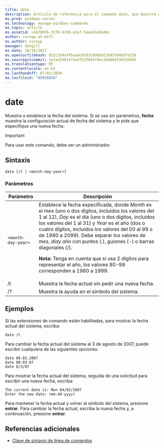 ```yaml
---
title: date
description: Artículo de referencia para el comando date, que muestra o establece la fecha del sistema. Si se usa sin parámetros,
ms.prod: windows-server
ms.technology: manage-windows-commands
ms.topic: article
ms.assetid: ce6700fb-32f9-4350-a1af-5aee61d4448c
author: coreyp-at-msft
ms.author: coreyp
manager: dongill
ms.date: 10/16/2017
ms.openlocfilehash: d22c354af45aa0c6383c0dde911b03704bd7a150
ms.sourcegitcommit: 2afed2461574a3f53f84fc9ec28d86df3b335685
ms.translationtype: MT
ms.contentlocale: es-ES
ms.lasthandoff: 07/02/2020
ms.locfileid: "85928816"
---
```

# <a name="date"></a>date

Muestra o establece la fecha del sistema. Si se usa sin parámetros, **fecha** muestra la configuración actual de fecha del sistema y le pide que especifique una nueva fecha.

>[!IMPORTANT]
> Para usar este comando, debe ser un administrador.

## <a name="syntax"></a>Sintaxis

```
date [/t | <month-day-year>]
```

### <a name="parameters"></a>Parámetros

| Parámetro | Descripción |
| --------- | ----------- |
| `<month-day-year>` | Establece la fecha especificada, donde *Month* es el mes (uno o dos dígitos, incluidos los valores del 1 al 12), *Day* es el día (uno o dos dígitos, incluidos los valores del 1 al 31) y *Year* es el año (dos o cuatro dígitos, incluidos los valores del 00 al 99 o de 1980 a 2099). Debe separar los valores de *mes*, *día*y *año* con puntos (.), guiones (-) o barras diagonales (/).<p>**Nota:** Tenga en cuenta que si usa 2 dígitos para representar el año, los valores 80-99 corresponden a 1980 a 1999. |
| /t | Muestra la fecha actual sin pedir una nueva fecha. |
| /? | Muestra la ayuda en el símbolo del sistema. |

## <a name="examples"></a>Ejemplos

Si las extensiones de comando están habilitadas, para mostrar la fecha actual del sistema, escriba:

```
date /t
```

Para cambiar la fecha actual del sistema al 3 de agosto de 2007, puede escribir cualquiera de las siguientes opciones:

```
date 08.03.2007
date 08-03-07
date 8/3/07
```

Para mostrar la fecha actual del sistema, seguida de una solicitud para escribir una nueva fecha, escriba:

```
The current date is: Mon 04/02/2007
Enter the new date: (mm-dd-yyyy)
```

Para mantener la fecha actual y volver al símbolo del sistema, presione **entrar**. Para cambiar la fecha actual, escriba la nueva fecha y, a continuación, presione **entrar**.

## <a name="additional-references"></a>Referencias adicionales

- [Clave de sintaxis de línea de comandos](command-line-syntax-key.md)